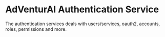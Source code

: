 # AdVenturAI Authentication Service

The authentication services deals with users/services, oauth2, accounts, roles, permissions and more.
